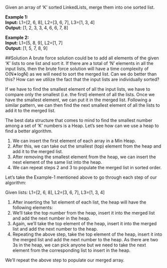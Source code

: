 Given an array of ‘K’ sorted LinkedLists, merge them into one sorted list.

**Example 1:**  
**Input:** L1=[2, 6, 8], L2=[3, 6, 7], L3=[1, 3, 4]  
**Output:** [1, 2, 3, 3, 4, 6, 6, 7, 8]

**Example 2:**  
**Input:** L1=[5, 8, 9], L2=[1, 7]  
**Output:** [1, 5, 7, 8, 9]

##Solution
A brute force solution could be to add all elements of the given ‘K’ lists to one list and sort it.
If there are a total of ‘N’ elements in all the input lists, then the brute force solution will have a time complexity
of O(N∗logN) as we will need to sort the merged list.
Can we do better than this? How can we utilize the fact that the input lists are individually sorted?

If we have to find the smallest element of all the input lists, we have to compare only the smallest (i.e. the first)
element of all the lists.
Once we have the smallest element, we can put it in the merged list.
Following a similar pattern, we can then find the next smallest element of all the lists to add it to the merged list.

The best data structure that comes to mind to find the smallest number among a set of ‘K’ numbers is a Heap.
Let’s see how can we use a heap to find a better algorithm.
1. We can insert the first element of each array in a Min Heap.
2. After this, we can take out the smallest (top) element from the heap and add it to the merged list.
3. After removing the smallest element from the heap, we can insert the next element of the same list into the heap.
4. We can repeat steps 2 and 3 to populate the merged list in sorted order.

Let’s take the Example-1 mentioned above to go through each step of our algorithm:

Given lists: L1=[2, 6, 8], L2=[3, 6, 7], L3=[1, 3, 4]

1. After inserting the 1st element of each list, the heap will have the following elements:
2. We’ll take the top number from the heap, insert it into the merged list and add the next number in the heap.
3. Again, we’ll take the top element of the heap, insert it into the merged list and add the next number to the heap.
4. Repeating the above step, take the top element of the heap, insert it into the merged list and add the next number
   to the heap.
   As there are two 3s in the heap, we can pick anyone but we need to take the next element from the corresponding list
   to insert in the heap.

We’ll repeat the above step to populate our merged array.